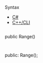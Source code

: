 Syntax

* [C#](#i-syntax-CS)
* [C++/CLI](#i-syntax-CPP2005)

```
```
public Range()
```
```

```
```
public:
Range();
```
```



